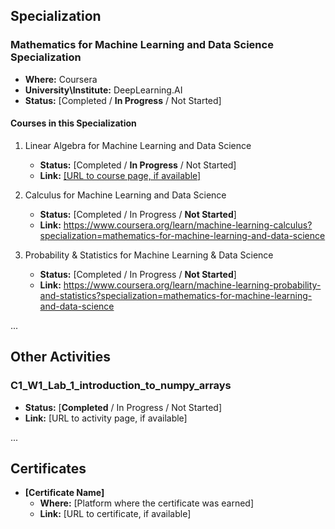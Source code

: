## Specialization

### Mathematics for Machine Learning and Data Science Specialization
- **Where:** Coursera
- **University\Institute:** DeepLearning.AI
- **Status:** [Completed / **In Progress** / Not Started]

#### Courses in this Specialization
1. Linear Algebra for Machine Learning and Data Science
   - **Status:** [Completed / **In Progress** / Not Started]
   - **Link:** [[URL to course page, if available]](https://www.coursera.org/learn/machine-learning-linear-algebra?specialization=mathematics-for-machine-learning-and-data-science)

2. Calculus for Machine Learning and Data Science
   - **Status:** [Completed / In Progress / **Not Started**]
   - **Link:** https://www.coursera.org/learn/machine-learning-calculus?specialization=mathematics-for-machine-learning-and-data-science

3. Probability & Statistics for Machine Learning & Data Science
   - **Status:** [Completed / In Progress / **Not Started**]
   - **Link:** https://www.coursera.org/learn/machine-learning-probability-and-statistics?specialization=mathematics-for-machine-learning-and-data-science
  
...

## Other Activities

### C1_W1_Lab_1_introduction_to_numpy_arrays
- **Status:** [**Completed** / In Progress / Not Started]
- **Link:** [URL to activity page, if available]

...

## Certificates

- **[Certificate Name]**
  - **Where:** [Platform where the certificate was earned]
  - **Link:** [URL to certificate, if available]
